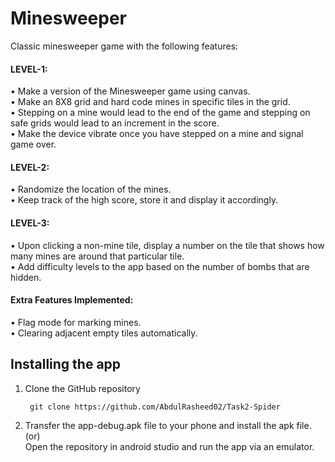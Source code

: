 # Minesweeper

Classic minesweeper game with the following features:

#### LEVEL-1:

• Make a version of the Minesweeper game using canvas.\
• Make an 8X8 grid and hard code mines in specific tiles in the grid.\
• Stepping on a mine would lead to the end of the game and stepping on safe grids would lead to an increment in the score.\
• Make the device vibrate once you have stepped on a mine and signal game over.

#### LEVEL-2:

• Randomize the location of the mines.\
• Keep track of the high score, store it and display it accordingly.

#### LEVEL-3:

• Upon clicking a non-mine tile, display a number on the tile that shows how many mines are around that particular tile.\
• Add difficulty levels to the app based on the number of bombs that are hidden.

#### Extra Features Implemented:

• Flag mode for marking mines.\
• Clearing adjacent empty tiles automatically.

## Installing the app
1. Clone the GitHub repository

        git clone https://github.com/AbdulRasheed02/Task2-Spider
2. Transfer the app-debug.apk file to your phone and install the apk file.\
(or)\
Open the repository in android studio and run the app via an emulator.
  
